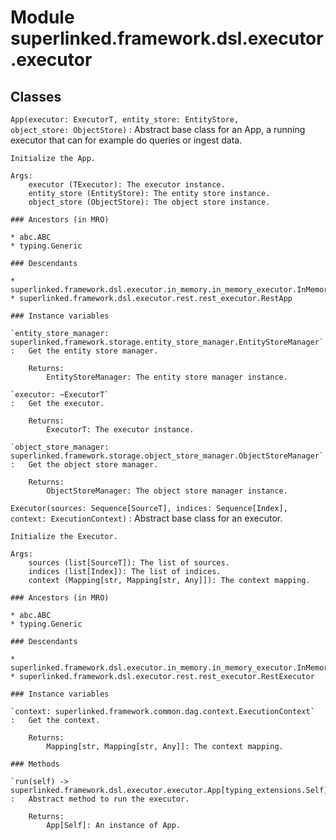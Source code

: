 Module superlinked.framework.dsl.executor.executor
==================================================

Classes
-------

`App(executor: ExecutorT, entity_store: EntityStore, object_store: ObjectStore)`
:   Abstract base class for an App, a running executor that can for example do queries or ingest data.
    
    Initialize the App.
    
    Args:
        executor (TExecutor): The executor instance.
        entity_store (EntityStore): The entity store instance.
        object_store (ObjectStore): The object store instance.

    ### Ancestors (in MRO)

    * abc.ABC
    * typing.Generic

    ### Descendants

    * superlinked.framework.dsl.executor.in_memory.in_memory_executor.InMemoryApp
    * superlinked.framework.dsl.executor.rest.rest_executor.RestApp

    ### Instance variables

    `entity_store_manager: superlinked.framework.storage.entity_store_manager.EntityStoreManager`
    :   Get the entity store manager.
        
        Returns:
            EntityStoreManager: The entity store manager instance.

    `executor: ~ExecutorT`
    :   Get the executor.
        
        Returns:
            ExecutorT: The executor instance.

    `object_store_manager: superlinked.framework.storage.object_store_manager.ObjectStoreManager`
    :   Get the object store manager.
        
        Returns:
            ObjectStoreManager: The object store manager instance.

`Executor(sources: Sequence[SourceT], indices: Sequence[Index], context: ExecutionContext)`
:   Abstract base class for an executor.
    
    Initialize the Executor.
    
    Args:
        sources (list[SourceT]): The list of sources.
        indices (list[Index]): The list of indices.
        context (Mapping[str, Mapping[str, Any]]): The context mapping.

    ### Ancestors (in MRO)

    * abc.ABC
    * typing.Generic

    ### Descendants

    * superlinked.framework.dsl.executor.in_memory.in_memory_executor.InMemoryExecutor
    * superlinked.framework.dsl.executor.rest.rest_executor.RestExecutor

    ### Instance variables

    `context: superlinked.framework.common.dag.context.ExecutionContext`
    :   Get the context.
        
        Returns:
            Mapping[str, Mapping[str, Any]]: The context mapping.

    ### Methods

    `run(self) ‑> superlinked.framework.dsl.executor.executor.App[typing_extensions.Self]`
    :   Abstract method to run the executor.
        
        Returns:
            App[Self]: An instance of App.